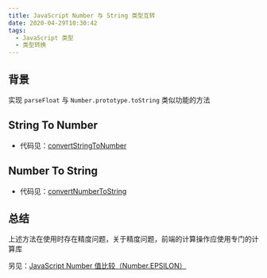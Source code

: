 ```yaml
---
title: JavaScript Number 与 String 类型互转
date: 2020-04-29T10:30:42
tags:
  - JavaScript 类型
  - 类型转换
---
```


## 背景

实现 `parseFloat` 与 `Number.prototype.toString` 类似功能的方法

## String To Number

- 代码见：[convertStringToNumber](https://github.com/xuyimingwork/Frontend-01-Template/blob/master/week03/s2n.js)

## Number To String

- 代码见：[convertNumberToString](https://github.com/xuyimingwork/Frontend-01-Template/blob/master/week03/n2s.js)

## 总结

上述方法在使用时存在精度问题，关于精度问题，前端的计算操作应使用专门的计算库

另见：[JavaScript Number 值比较（Number.EPSILON）](./2020-04-29-js-compare-number.md)